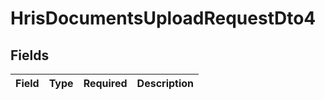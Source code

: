 # HrisDocumentsUploadRequestDto4


## Fields

| Field       | Type        | Required    | Description |
| ----------- | ----------- | ----------- | ----------- |